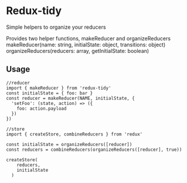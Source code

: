 # Redux-tidy

Simple helpers to organize your reducers

Provides two helper functions, makeReducer and organizeReducers
makeReducer(name: string, initialState: object, transitions: object)
organizeReducers(reducers: array<reducer>, getInitialState: boolean)

## Usage
```
//reducer
import { makeReducer } from 'redux-tidy'
const initialState = { foo: bar }
const reducer = makeReducer(NAME, initialState, {
  'setFoo': (state, action) => ({
    foo: action.payload
  })
})

//store
import { createStore, combineReducers } from 'redux'

const initialState = organizeReducers([reducer])
const reducers = combineReducers(organizeReducers([reducer], true))

createStore(
    reducers,
    initialState
  )
```
